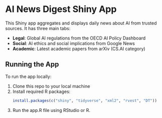 # AI News Digest Shiny App

This Shiny app aggregates and displays daily news about AI from trusted sources. It has three main tabs:
- **Legal**: Global AI regulations from the OECD AI Policy Dashboard
- **Social**: AI ethics and social implications from Google News
- **Academic**: Latest academic papers from arXiv (CS.AI category)

## Running the App

To run the app locally:
1. Clone this repo to your local machine
2. Install required R packages:
   ```r
   install.packages(c("shiny", "tidyverse", "xml2", "rvest", "DT"))
   ```
3. Run the app.R file using RStudio or R.